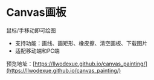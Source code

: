 # Canvas画板

鼠标/手移动即可绘图

- 支持功能：画线、画矩形、橡皮擦、清空画板、下载图片
- 适配移动端和PC端

预览地址：[https://llwodexue.github.io/canvas_painting/](https://llwodexue.github.io/canvas_painting/)

